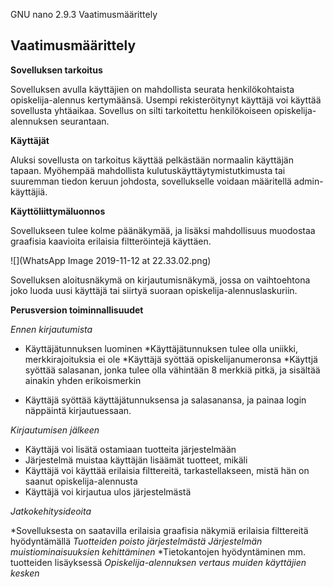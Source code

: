   GNU nano 2.9.3                                                                                   Vaatimusmäärittely                                                                                              

## Vaatimusmäärittely

**Sovelluksen tarkoitus**

Sovelluksen avulla käyttäjien on mahdollista seurata henkilökohtaista opiskelija-alennus kertymäänsä. Usempi rekisteröitynyt käyttäjä voi käyttää sovellusta yhtäaikaa. Sovellus on silti tarkoitettu henkilökoiseen opiskelija-alennuksen seurantaan. 

**Käyttäjät**

Aluksi sovellusta on tarkoitus käyttää pelkästään normaalin käyttäjän tapaan. Myöhempää mahdollista kulutuskäyttäytymistutkimusta tai suuremman tiedon keruun johdosta, sovellukselle voidaan määritellä admin-käyttäjiä. 

**Käyttöliittymäluonnos**

Sovellukseen tulee kolme päänäkymää, ja lisäksi mahdollisuus muodostaa graafisia kaavioita erilaisia filtteröintejä käyttäen.

![](WhatsApp Image 2019-11-12 at 22.33.02.png)

Sovelluksen aloitusnäkymä on kirjautumisnäkymä, jossa on vaihtoehtona joko luoda uusi käyttäjä tai siirtyä suoraan opiskelija-alennuslaskuriin.

**Perusversion toiminnallisuudet**

*Ennen kirjautumista*

* Käyttäjätunnuksen luominen
	*Käyttäjätunnuksen tulee olla uniikki, merkkirajoituksia ei ole
	*Käyttäjä syöttää opiskelijanumeronsa
	*Käyttjä syöttää salasanan, jonka tulee olla vähintään 8 merkkiä pitkä, ja sisältää ainakin yhden erikoismerkin

* Käyttäjä syöttää käyttäjätunnuksensa ja salasanansa, ja painaa login näppäintä kirjautuessaan. 

*Kirjautumisen jälkeen*

* Käyttäjä voi lisätä ostamiaan tuotteita järjestelmään
* Järjestelmä muistaa käyttäjän lisäämät tuotteet, mikäli
* Käyttäjä voi käyttää erilaisia filttereitä, tarkastellakseen, mistä hän on saanut opiskelija-alennusta
* Käyttäjä voi kirjautua ulos järjestelmästä

*Jatkokehitysideoita*

*Sovelluksesta on saatavilla erilaisia graafisia näkymiä erilaisia filttereitä hyödyntämällä
*Tuotteiden poisto järjestelmästä*
*Järjestelmän muistiominaisuuksien kehittäminen*
*Tietokantojen hyödyntäminen mm. tuotteiden lisäyksessä
*Opiskelija-alennuksen vertaus muiden käyttäjien kesken*

